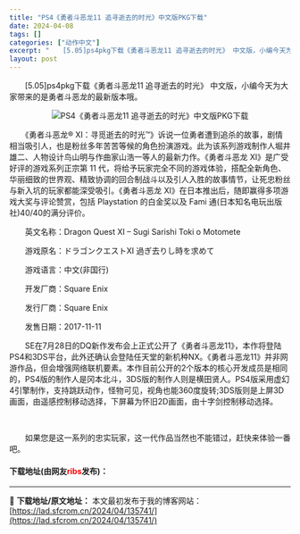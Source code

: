 ```yaml
---
title: "PS4《勇者斗恶龙11 追寻逝去的时光》中文版PKG下载"
date: 2024-04-08
tags: []
categories: ["动作中文"]
excerpt: "　　[5.05]ps4pkg下载《勇者斗恶龙11 追寻逝去的时光》 中文版，小编今天为大家带来的是勇者斗恶龙的最新版本哦。 　　《勇者斗恶龙&reg; XI：寻觅逝去的时光&trade;》诉说一位勇者遭到追杀的故事，剧情相当吸引人，也是粉丝多年苦苦等候的角色扮演游戏。此为该系列游戏制作人堀井雄二、人&hellip;"
layout: post
---
```


 <p>　　[5.05]ps4pkg下载《勇者斗恶龙11 追寻逝去的时光》 中文版，小编今天为大家带来的是勇者斗恶龙的最新版本哦。</p> <p align="center"><img align="" border="0" src="https://lad.sfcrom.cn/wp-content/uploads/2024/04/20240408_6613573a805b9.webp" alt="PS4《勇者斗恶龙11 追寻逝去的时光》中文版PKG下载" /></p> <p>　　《勇者斗恶龙&reg; XI：寻觅逝去的时光&trade;》诉说一位勇者遭到追杀的故事，剧情相当吸引人，也是粉丝多年苦苦等候的角色扮演游戏。此为该系列游戏制作人堀井雄二、人物设计鸟山明与作曲家山浩一等人的最新力作。《勇者斗恶龙 XI》是广受好评的游戏系列正宗第 11 代，将给予玩家完全不同的游戏体验，搭配全新角色、华丽细致的世界观、精致协调的回合制战斗以及引人入胜的故事情节，让死忠粉丝与新入坑的玩家都能深受吸引。《勇者斗恶龙 XI》在日本推出后，随即赢得多项游戏大奖与评论赞赏，包括 Playstation 的白金奖以及 Fami 通(日本知名电玩出版社)40/40的满分评价。</p> <p>　　英文名称：Dragon Quest XI &ndash; Sugi Sarishi Toki o Motomete</p> <p>　　游戏原名：ドラゴンクエストXI 過ぎ去りし時を求めて</p> <p>　　游戏语言：中文(非国行)</p> <p>　　开发厂商：Square Enix</p> <p>　　发行厂商：Square Enix</p> <p>　　发售日期：2017-11-11</p> <p>　　SE在7月28日的DQ新作发布会上正式公开了《勇者斗恶龙11》，本作将登陆PS4和3DS平台，此外还确认会登陆任天堂的新机种NX。《勇者斗恶龙11》并非网游作品，但会增强网络联机要素。本作目前公开的2个版本的核心开发成员是相同的，PS4版的制作人是冈本北斗，3DS版的制作人则是横田贤人。PS4版采用虚幻4引擎制作，支持跳跃动作，怪物可见，视角也能360度旋转;3DS版则是上屏3D画面，由遥感控制移动选择，下屏幕为怀旧2D画面，由十字剑控制移动选择。</p> <p>&nbsp;</p> <p>　　如果您是这一系列的忠实玩家，这一代作品当然也不能错过，赶快来体验一番吧。</p> <p><h4>下载地址(由网友<font color="red">ribs</font>发布)：</h4></p> 

---
📖 **下载地址/原文地址：** 本文最初发布于我的博客网站：[https://lad.sfcrom.cn/2024/04/135741/](https://lad.sfcrom.cn/2024/04/135741/)
